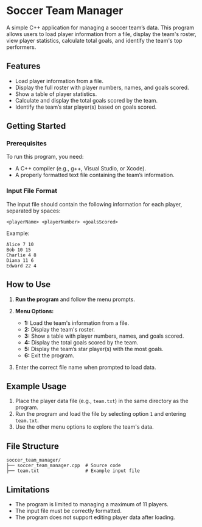 # Soccer Team Manager

A simple C++ application for managing a soccer team’s data. This program allows users to load player information from a file, display the team's roster, view player statistics, calculate total goals, and identify the team's top performers.

## Features

- Load player information from a file.
- Display the full roster with player numbers, names, and goals scored.
- Show a table of player statistics.
- Calculate and display the total goals scored by the team.
- Identify the team’s star player(s) based on goals scored.

## Getting Started

### Prerequisites

To run this program, you need:

- A C++ compiler (e.g., g++, Visual Studio, or Xcode).
- A properly formatted text file containing the team’s information.

### Input File Format

The input file should contain the following information for each player, separated by spaces:

```
<playerName> <playerNumber> <goalsScored>
```

Example:

```
Alice 7 10
Bob 10 15
Charlie 4 8
Diana 11 6
Edward 22 4
```

## How to Use

1. **Run the program** and follow the menu prompts.

2. **Menu Options:**
   - **1:** Load the team's information from a file.
   - **2:** Display the team's roster.
   - **3:** Show a table with player numbers, names, and goals scored.
   - **4:** Display the total goals scored by the team.
   - **5:** Display the team’s star player(s) with the most goals.
   - **6:** Exit the program.

3. Enter the correct file name when prompted to load data.

## Example Usage

1. Place the player data file (e.g., `team.txt`) in the same directory as the program.
2. Run the program and load the file by selecting option `1` and entering `team.txt`.
3. Use the other menu options to explore the team's data.

## File Structure

```plaintext
soccer_team_manager/
├── soccer_team_manager.cpp  # Source code
├── team.txt                 # Example input file
```

## Limitations

- The program is limited to managing a maximum of 11 players.
- The input file must be correctly formatted.
- The program does not support editing player data after loading.

  
